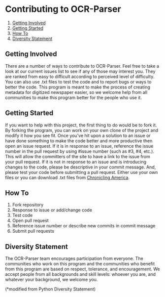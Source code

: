 # Contributing to OCR-Parser

1. [Getting Involved](#getting-involved)
2. [Getting Started](#getting-started)
3. [How To](#how-to)
4. [Diversity Statement](#diversity-statement)



## Getting Involved

There are a number of ways to contribute to OCR-Parser.  Feel free to take a look at our current issues list to see if any of those may interest you.  They are ranked from easy to difficult according to perceived level of difficulty.  You can also use .txt files to test the code and to report bugs or ways to better the code.  This program is meant to make the process of creating metadata for digitized newspaper easier, so we welcome help from all communities to make this program better for the people who use it.


## Getting Started

If you want to help with this project, the first thing to do would be to fork it.  By forking the program, you can work on your own clone of the project and modify it how you see fit.  Once you've hit upon a solution to an issue or have done something to make the code better and more productive then open an issue request.  If it is in response to an issue, reference the issue number in the pull request by using #issue number (such as #3, #4, etc.).  This will allow the committers of the site to have a link to the issue from your pull request.  If it is not in response to an issue and is introducing changes to the code, please be descriptive in your commit message.  And, please test your code before submitting a pull request.  Either use your own files or you can download .txt files from [Chronicling America](http://chroniclingamerica.loc.gov/).

## How To

1.  Fork repository
2.  Response to issue or add/change code
3.  Test code
4.  Open pull request
5.  Reference issue number or describe new commits in commit message
6.  Submit pull requests

## Diversity Statement

The OCR-Parser team encourages participation from everyone. The communities who work on this program and the communities who benefit from this program are based on respect, tolerance, and encouragement.  We accept people from all backgrounds and skill levels:  whoever you are, and whatever your background, we welcome you.

(*modified from Python Diversity Statement)
